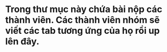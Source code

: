 # Trong thư mục này chứa bài nộp các thành viên. Các thành viên nhóm sẽ viết các tab tương ứng của họ rồi up lên đây.
